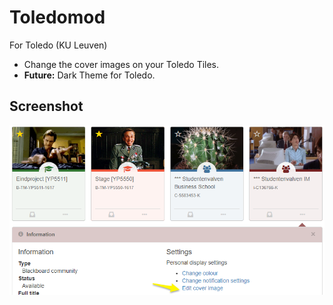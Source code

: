 # Toledomod

For Toledo (KU Leuven)

* Change the cover images on your Toledo Tiles.
* **Future:** Dark Theme for Toledo.


## Screenshot
![Screenshot](Screenshot.png)
